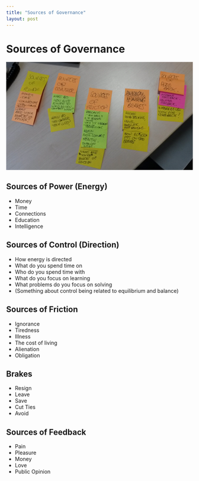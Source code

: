 ```yaml
---
title: "Sources of Governance"
layout: post 
---
```



# Sources of Governance
![Sources of Governance](/assets/SourcesOfGovernance.png)

## Sources of Power (Energy)
* Money
* Time
* Connections
* Education
* Intelligence

## Sources of Control (Direction)
* How energy is directed
* What do you spend time on
* Who do you spend time with
* What do you focus on learning
* What problems do you focus on solving
* (Something about control being related to equilibrium and balance)

## Sources of Friction
* Ignorance
* Tiredness
* Illness
* The cost of living
* Alienation
* Obligation

## Brakes
* Resign
* Leave
* Save
* Cut Ties
* Avoid

## Sources of Feedback
* Pain
* Pleasure
* Money
* Love
* Public Opinion
